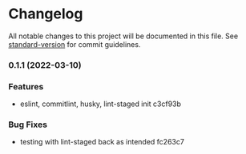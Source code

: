# Changelog

All notable changes to this project will be documented in this file. See [standard-version](https://github.com/conventional-changelog/standard-version) for commit guidelines.

### 0.1.1 (2022-03-10)


### Features

* eslint, commitlint, husky, lint-staged init c3cf93b


### Bug Fixes

* testing with lint-staged back as intended fc263c7

